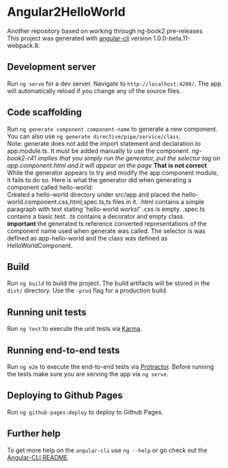 # Angular2HelloWorld
Another repository based on working through ng-book2 pre-releases<br/>
This project was generated with [angular-cli](https://github.com/angular/angular-cli) version 1.0.0-beta.11-webpack.8.

## Development server
Run `ng serve` for a dev server. Navigate to `http://localhost:4200/`. The app will automatically reload if you change any of the source files.

## Code scaffolding

Run `ng generate component component-name` to generate a new component. You can also use `ng generate directive/pipe/service/class`.</br>
Note: generate does not add the import statement and declaration to app.module.ts. It must be added manually to use the component. *ng-book2-r41 implies that you simply run the generator, put the selector tag on app.component.html and it will appear on the page* **That is not correct**
While the generator appears to try and modify the app.component module, it fails to do so. Here is what the generator did when generating a component called hello-world:</br>
Created a hello-world directory under src/app and placed the hello-world.component.css,html,spec.ts,ts files in it. .html contains a simple paragraph with text stating 'hello-world works!' .css is empty. .spec.ts contains a basic test. .ts contains a decorator and empty class.</br>
**important** the generated ts reference converted representations of the component name used when generate was called. The selector is was defined as app-hello-world and the class was defined as HelloWorldComponent.
## Build

Run `ng build` to build the project. The build artifacts will be stored in the `dist/` directory. Use the `-prod` flag for a production build.

## Running unit tests

Run `ng test` to execute the unit tests via [Karma](https://karma-runner.github.io).

## Running end-to-end tests

Run `ng e2e` to execute the end-to-end tests via [Protractor](http://www.protractortest.org/). 
Before running the tests make sure you are serving the app via `ng serve`.

## Deploying to Github Pages

Run `ng github-pages:deploy` to deploy to Github Pages.

## Further help

To get more help on the `angular-cli` use `ng --help` or go check out the [Angular-CLI README](https://github.com/angular/angular-cli/blob/master/README.md).
